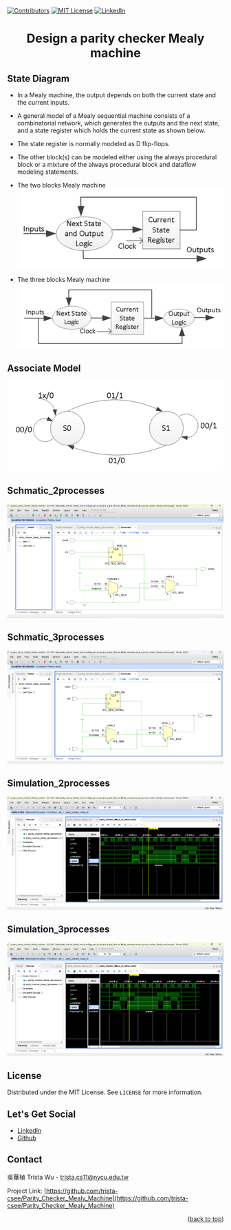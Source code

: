 <a name="readme-top"></a>
<!-- PROJECT SHIELDS -->
[![Contributors][contributors-shield]]()
[![MIT License][license-shield]][license-url]
[![LinkedIn][linkedin-shield]][linkedin-url]

<!-- PROJECT Name --> 
<h1 align="center">Design a parity checker Mealy machine</h1>

<!--  State Diagram -->
## State Diagram
* In a Mealy machine, the output depends on both the current state and the current inputs.
* A general model of a Mealy sequential machine consists of a combinatorial network, which generates the outputs and the next state, and a state register which holds the current state as shown below.
* The state register is normally modeled as D flip-flops.
* The other block(s) can be modeled either using the always procedural block or a mixture of the always procedural block and dataflow modeling statements.

* The two blocks Mealy machine
![image](https://github.com/trista-csee/Parity_Checker_Mealy_Machine/blob/main/two%20blocks%20Mealy%20machine.png)

* The three blocks Mealy machine
![image](https://github.com/trista-csee/Parity_Checker_Mealy_Machine/blob/main/three%20blocks%20Mealy%20machine.png)

<!--  Associate Model -->
## Associate Model
![image](https://github.com/trista-csee/Parity_Checker_Mealy_Machine/blob/main/state%20diagram.png)

<!-- Schmatic -->
## Schmatic_2processes
![image](https://github.com/trista-csee/Parity_Checker_Mealy_Machine/blob/main/Schmatic_2processes.png)

## Schmatic_3processes
![image](https://github.com/trista-csee/Parity_Checker_Mealy_Machine/blob/main/Schmatic_3processes.png)

<!-- Simulation -->
## Simulation_2processes
![image](https://github.com/trista-csee/Parity_Checker_Mealy_Machine/blob/main/Simulation_2processes.png)

## Simulation_3processes
![image](https://github.com/trista-csee/Parity_Checker_Mealy_Machine/blob/main/Simulation_3processes.png)

<!-- LICENSE -->
## License
Distributed under the MIT License. See `LICENSE` for more information.

<!-- LET'S GET SOCIAL -->
## Let's Get Social
* [LinkedIn](https://www.linkedin.com/in/hua-chen-wu-363252241/)
* [Github](https://github.com/trista-csee)

<!-- CONTACT -->
## Contact
吳華楨 Trista Wu - trista.cs11@nycu.edu.tw

Project Link: [https://github.com/trista-csee/Parity_Checker_Mealy_Machine](https://github.com/trista-csee/Parity_Checker_Mealy_Machine)

<p align="right">(<a href="#readme-top">back to top</a>)</p>

<!-- MARKDOWN LINKS & IMAGES -->
[contributors-shield]: https://img.shields.io/badge/contributors-1-orange.svg?style=flat-square
[license-shield]: https://img.shields.io/badge/license-MIT-blue.svg?style=flat-square
[license-url]: https://choosealicense.com/licenses/mit
[linkedin-shield]: https://img.shields.io/badge/-LinkedIn-black.svg?style=flat-square&logo=linkedin&colorB=555
[linkedin-url]: https://www.linkedin.com/in/hua-chen-wu-363252241/
[product-screenshot]: ./images/projects/portfolio.jpg
